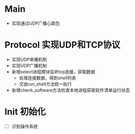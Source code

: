 # Main

* 实现通过UDP广播心跳包

# Protocol 实现UDP和TCP协议

* 实现UDP单播机制
* 实现UDP广播机制
* 新增select进程模块监听tcp连接，获取数据
  * 处理连接数据，得到shell列表
  * 交由run_shell方法统一执行
* 新增check_software方法检查本地进程获取软件清单运行状态

# Init 初始化

* [ ] 识别操作系统
